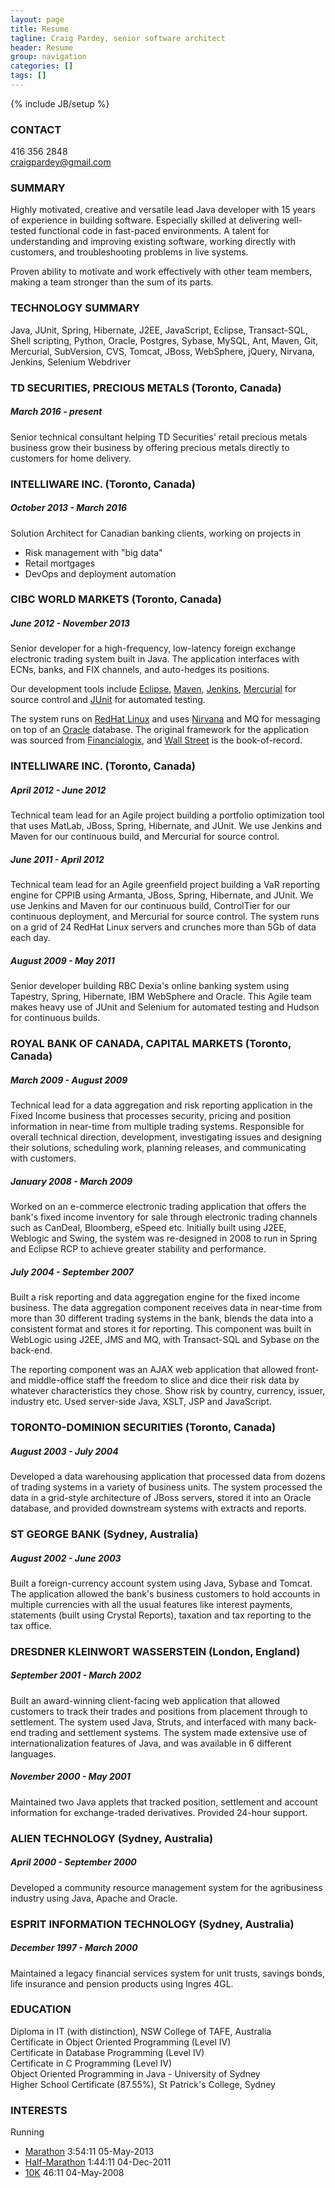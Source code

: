 ```yaml
---
layout: page
title: Resume
tagline: Craig Pardey, senior software architect
header: Resume
group: navigation
categories: []
tags: []
---
```

{% include JB/setup %}


### CONTACT

416 356 2848  
craigpardey@gmail.com

### SUMMARY

Highly motivated, creative and versatile lead Java developer with 15 years of
experience in building software. Especially skilled at delivering well-tested
functional code in fast-paced environments. A talent for understanding and
improving existing software, working directly with customers, and
troubleshooting problems in live systems.

Proven ability to motivate and work effectively with other team members,
making a team stronger than the sum of its parts.

### TECHNOLOGY SUMMARY

Java, JUnit, Spring, Hibernate, J2EE, JavaScript, Eclipse, Transact-SQL, Shell scripting, Python, 
Oracle, Postgres, Sybase, MySQL, Ant, Maven, Git, Mercurial, SubVersion, CVS, 
Tomcat, JBoss, WebSphere, jQuery, Nirvana, Jenkins, Selenium Webdriver

### TD SECURITIES, PRECIOUS METALS (Toronto, Canada)

##### March 2016 - present

Senior technical consultant helping TD Securities' retail precious metals business 
grow their business by offering precious metals directly to customers for home 
delivery.

### INTELLIWARE INC. (Toronto, Canada)

##### October 2013 - March 2016

Solution Architect for Canadian banking clients, working on projects in

- Risk management with "big data"
- Retail mortgages
- DevOps and deployment automation

### CIBC WORLD MARKETS (Toronto, Canada)

##### June 2012 - November 2013

Senior developer for a high-frequency, low-latency foreign exchange electronic
trading system built in Java. The application interfaces with ECNs, banks, and
FIX channels, and auto-hedges its positions.

Our development tools include [Eclipse](http://eclipse.org),
[Maven](http://maven.apache.org/), [Jenkins](http://jenkins-ci.org/),
[Mercurial](http://mercurial.selenic.com/) for source control and
[JUnit](http://junit.org/) for automated testing.

The system runs on [RedHat Linux](http://redhat.com) and uses
[Nirvana](http://www.my-channels.com/products/nirvana/enterprise/) and MQ for
messaging on top of an [Oracle](http://oracle.com) database. The original
framework for the application was sourced from
[Financialogix](http://www.financialogixgroup.com/), and [Wall
Street](http://www.wallstreetsystems.com/) is the book-of-record.

### INTELLIWARE INC. (Toronto, Canada)

##### April 2012 - June 2012

Technical team lead for an Agile project building a portfolio optimization
tool that uses MatLab, JBoss, Spring, Hibernate, and JUnit. We use Jenkins and
Maven for our continuous build, and Mercurial for source control.

##### June 2011 - April 2012

Technical team lead for an Agile greenfield project building a VaR reporting
engine for CPPIB using Armanta, JBoss, Spring, Hibernate, and JUnit. We use
Jenkins and Maven for our continuous build, ControlTier for our continuous
deployment, and Mercurial for source control. The system runs on a grid of 24
RedHat Linux servers and crunches more than 5Gb of data each day.

##### August 2009 - May 2011

Senior developer building RBC Dexia's online banking system using Tapestry,
Spring, Hibernate, IBM WebSphere and Oracle. This Agile team makes heavy use
of JUnit and Selenium for automated testing and Hudson for continuous builds.

### ROYAL BANK OF CANADA, CAPITAL MARKETS (Toronto, Canada)

##### March 2009 - August 2009

Technical lead for a data aggregation and risk reporting application in the
Fixed Income business that processes security, pricing and position
information in near-time from multiple trading systems. Responsible for
overall technical direction, development, investigating issues and designing
their solutions, scheduling work, planning releases, and communicating with
customers.

##### January 2008 - March 2009

Worked on an e-commerce electronic trading application that offers the bank's
fixed income inventory for sale through electronic trading channels such as
CanDeal, Bloomberg, eSpeed etc. Initially built using J2EE, Weblogic and
Swing, the system was re-designed in 2008 to run in Spring and Eclipse RCP to
achieve greater stability and performance.

##### July 2004 - September 2007

Built a risk reporting and data aggregation engine for the fixed income
business. The data aggregation component receives data in near-time from more
than 30 different trading systems in the bank, blends the data into a
consistent format and stores it for reporting. This component was built in
WebLogic using J2EE, JMS and MQ, with Transact-SQL and Sybase on the back-end.

The reporting component was an AJAX web application that allowed front- and
middle-office staff the freedom to slice and dice their risk data by whatever
characteristics they chose. Show risk by country, currency, issuer, industry
etc. Used server-side Java, XSLT, JSP and JavaScript.

### TORONTO-DOMINION SECURITIES (Toronto, Canada)

##### August 2003 - July 2004

Developed a data warehousing application that processed data from dozens of
trading systems in a variety of business units. The system processed the data
in a grid-style architecture of JBoss servers, stored it into an Oracle
database, and provided downstream systems with extracts and reports.

### ST GEORGE BANK (Sydney, Australia)

##### August 2002 - June 2003

Built a foreign-currency account system using Java, Sybase and Tomcat. The
application allowed the bank's business customers to hold accounts in multiple
currencies with all the usual features like interest payments, statements
(built using Crystal Reports), taxation and tax reporting to the tax office.

### DRESDNER KLEINWORT WASSERSTEIN (London, England)

##### September 2001 - March 2002

Built an award-winning client-facing web application that allowed customers to
track their trades and positions from placement through to settlement. The
system used Java, Struts, and interfaced with many back-end trading and
settlement systems. The system made extensive use of internationalization
features of Java, and was available in 6 different languages.

##### November 2000 - May 2001

Maintained two Java applets that tracked position, settlement and account
information for exchange-traded derivatives. Provided 24-hour support.

### ALIEN TECHNOLOGY (Sydney, Australia)

##### April 2000 - September 2000

Developed a community resource management system for the agribusiness industry
using Java, Apache and Oracle.

### ESPRIT INFORMATION TECHNOLOGY (Sydney, Australia)

##### December 1997 - March 2000

Maintained a legacy financial services system for unit trusts, savings bonds,
life insurance and pension products using Ingres 4GL.

### EDUCATION

Diploma in IT (with distinction), NSW College of TAFE, Australia  
Certificate in Object Oriented Programming (Level IV)  
Certificate in Database Programming (Level IV)  
Certificate in C Programming (Level IV)  
Object Oriented Programming in Java - University of Sydney  
Higher School Certificate (87.55%), St Patrick's College, Sydney

### INTERESTS

Running

* [Marathon][sportstats] 3:54:11 05-May-2013 
* [Half-Marathon][rocknroll] 1:44:11 04-Dec-2011 
* [10K][sportstats] 46:11 04-May-2008

[sportstats]: https://www.sportstats.ca/search-results.xhtml?query=craig+pardey
[rocknroll]: http://running.competitor.com/rnrresults?eId=27&eiId=61&seId=&pId=54532
